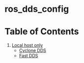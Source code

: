 # ros_dds_config

# Table of Contents

1. [Local host only](#introduction)
    - [Cyclone DDS](#introduction-dds)
    - [Fast DDS](#introduction-fast-dds)
